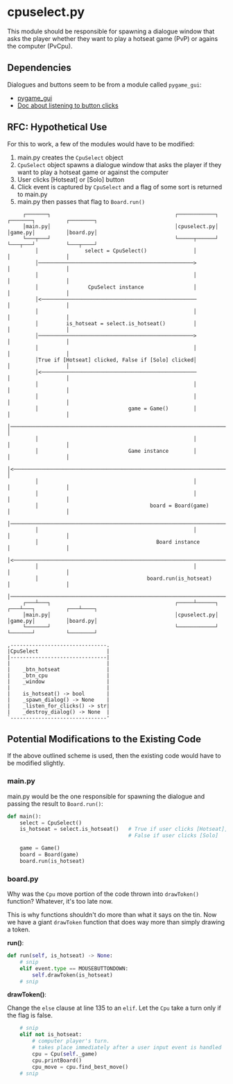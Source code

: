 # cpuselect.py

This module should be responsible for spawning a dialogue window that asks the player whether they want to play a hotseat game (PvP) or agains the computer (PvCpu). 

## Dependencies 

Dialogues and buttons seem to be from a module called `pygame_gui`: 

- [pygame_gui](https://pygame-gui.readthedocs.io/en/latest/index.html)
- [Doc about listening to button clicks](https://pygame-gui.readthedocs.io/en/latest/events.html)

## RFC: Hypothetical Use 

For this to work, a few of the modules would have to be modified: 

1. main.py creates the `CpuSelect` object
2. `CpuSelect` object spawns a dialogue window that asks the player if they want to play a hotseat game or against the computer 
3. User clicks [Hotseat] or [Solo] button 
4. Click event is captured by `CpuSelect` and a flag of some sort is returned to main.py 
5. main.py then passes that flag to `Board.run()` 

```
     ┌───────┐                                        ┌────────────┐          ┌───────┐          ┌────────┐
     │main.py│                                        │cpuselect.py│          │game.py│          │board.py│
     └───┬───┘                                        └─────┬──────┘          └───┬───┘          └───┬────┘
         │               select = CpuSelect()               │                     │                  │     
         │──────────────────────────────────────────────────>                     │                  │     
         │                                                  │                     │                  │     
         │                CpuSelect instance                │                     │                  │     
         │<──────────────────────────────────────────────────                     │                  │     
         │                                                  │                     │                  │     
         │         is_hotseat = select.is_hotseat()         │                     │                  │     
         │──────────────────────────────────────────────────>                     │                  │     
         │                                                  │                     │                  │     
         │True if [Hotseat] clicked, False if [Solo] clicked│                     │                  │     
         │<──────────────────────────────────────────────────                     │                  │     
         │                                                  │                     │                  │     
         │                                                  │                     │                  │     
         │                             game = Game()        │                     │                  │     
         │───────────────────────────────────────────────────────────────────────>│                  │     
         │                                                  │                     │                  │     
         │                             Game instance        │                     │                  │     
         │<───────────────────────────────────────────────────────────────────────│                  │     
         │                                                  │                     │                  │     
         │                                                  │                     │                  │     
         │                                    board = Board(game)                 │                  │     
         │───────────────────────────────────────────────────────────────────────────────────────────>     
         │                                                  │                     │                  │     
         │                                      Board instance                    │                  │     
         │<───────────────────────────────────────────────────────────────────────────────────────────     
         │                                                  │                     │                  │     
         │                                   board.run(is_hotseat)                │                  │     
         │───────────────────────────────────────────────────────────────────────────────────────────>     
     ┌───┴───┐                                        ┌─────┴──────┐          ┌───┴───┐          ┌───┴────┐
     │main.py│                                        │cpuselect.py│          │game.py│          │board.py│
     └───────┘                                        └────────────┘          └───────┘          └────────┘
```

```
,-------------------------------.
|CpuSelect                      |
|-------------------------------|
|                               |
|    _btn_hotseat               |
|    _btn_cpu                   |
|    _window                    |
|                               |
|    is_hotseat() -> bool       |
|    _spawn_dialog() -> None    |
|    _listen_for_clicks() -> str|
|    _destroy_dialog() -> None  |
`-------------------------------'
```

## Potential Modifications to the Existing Code 

If the above outlined scheme is used, then the existing code would have to be modified slightly.

### main.py 

main.py would be the one responsible for spawning the dialogue and passing the result to `Board.run()`:

```python
def main():
    select = CpuSelect()
    is_hotseat = select.is_hotseat()   # True if user clicks [Hotseat], 
                                       # False if user clicks [Solo]

    game = Game()
    board = Board(game) 
    board.run(is_hotseat)
```

### board.py 

Why was the `Cpu` move portion of the code thrown into `drawToken()` function? Whatever, it's too late now. 

This is why functions shouldn't do more than what it says on the tin. Now we have a giant `drawToken` function that does way more than simply drawing a token. 

**run()**:

```python 
def run(self, is_hotseat) -> None: 
    # snip
    elif event.type == MOUSEBUTTONDOWN:
        self.drawToken(is_hotseat) 
    # snip
```

**drawToken()**:

Change the `else` clause at line 135 to an `elif`. Let the `Cpu` take a turn only if the flag is false.

```python 
    # snip
    elif not is_hotseat:
        # computer player's turn.
        # takes place immediately after a user input event is handled
        cpu = Cpu(self._game)
        cpu.printBoard()
        cpu_move = cpu.find_best_move()
    # snip

```
